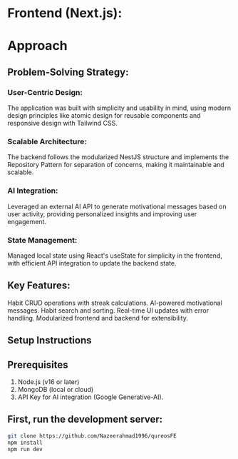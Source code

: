 
# Frontend (Next.js):

# Approach

## Problem-Solving Strategy:

### User-Centric Design:
The application was built with simplicity and usability in mind, using modern design principles like atomic design for reusable components and responsive design with Tailwind CSS.

### Scalable Architecture:
The backend follows the modularized NestJS structure and implements the Repository Pattern for separation of concerns, making it maintainable and scalable.

### AI Integration:
Leveraged an external AI API to generate motivational messages based on user activity, providing personalized insights and improving user engagement.

### State Management:
Managed local state using React's useState for simplicity in the frontend, with efficient API integration to update the backend state.

## Key Features:
Habit CRUD operations with streak calculations.
AI-powered motivational messages.
Habit search and sorting.
Real-time UI updates with error handling.
Modularized frontend and backend for extensibility.

## Setup Instructions

## Prerequisites

1. Node.js (v16 or later)
2. MongoDB (local or cloud)
3. API Key for AI integration (Google Generative-AI).

## First, run the development server:

```bash
git clone https://github.com/Nazeerahmad1996/qureosFE
npm install
npm run dev
```
